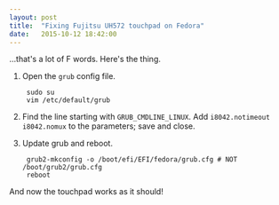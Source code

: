 ```yaml
---
layout: post
title:  "Fixing Fujitsu UH572 touchpad on Fedora"
date:   2015-10-12 18:42:00
---
```

&hellip;that's a lot of F words. Here's the thing. 

1. Open the `grub` config file.

        sudo su
        vim /etc/default/grub
        
2. Find the line starting with `GRUB_CMDLINE_LINUX`. Add `i8042.notimeout i8042.nomux` to the parameters; save and close.

3. Update grub and reboot.

        grub2-mkconfig -o /boot/efi/EFI/fedora/grub.cfg # NOT /boot/grub2/grub.cfg
        reboot

And now the touchpad works as it should!